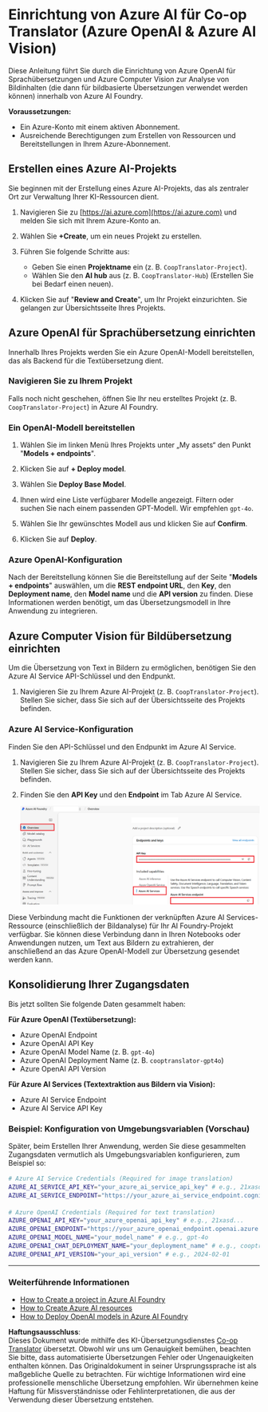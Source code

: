 <!--
CO_OP_TRANSLATOR_METADATA:
{
  "original_hash": "220341925e9a67a0e467d1ba94d3cf7d",
  "translation_date": "2025-05-07T14:19:06+00:00",
  "source_file": "getting_started/set-up-azure-ai.md",
  "language_code": "de"
}
-->
# Einrichtung von Azure AI für Co-op Translator (Azure OpenAI & Azure AI Vision)

Diese Anleitung führt Sie durch die Einrichtung von Azure OpenAI für Sprachübersetzungen und Azure Computer Vision zur Analyse von Bildinhalten (die dann für bildbasierte Übersetzungen verwendet werden können) innerhalb von Azure AI Foundry.

**Voraussetzungen:**
- Ein Azure-Konto mit einem aktiven Abonnement.
- Ausreichende Berechtigungen zum Erstellen von Ressourcen und Bereitstellungen in Ihrem Azure-Abonnement.

## Erstellen eines Azure AI-Projekts

Sie beginnen mit der Erstellung eines Azure AI-Projekts, das als zentraler Ort zur Verwaltung Ihrer KI-Ressourcen dient.

1. Navigieren Sie zu [https://ai.azure.com](https://ai.azure.com) und melden Sie sich mit Ihrem Azure-Konto an.

1. Wählen Sie **+Create**, um ein neues Projekt zu erstellen.

1. Führen Sie folgende Schritte aus:
   - Geben Sie einen **Projektname** ein (z. B. `CoopTranslator-Project`).
   - Wählen Sie den **AI hub** aus (z. B. `CoopTranslator-Hub`) (Erstellen Sie bei Bedarf einen neuen).

1. Klicken Sie auf "**Review and Create**", um Ihr Projekt einzurichten. Sie gelangen zur Übersichtsseite Ihres Projekts.

## Azure OpenAI für Sprachübersetzung einrichten

Innerhalb Ihres Projekts werden Sie ein Azure OpenAI-Modell bereitstellen, das als Backend für die Textübersetzung dient.

### Navigieren Sie zu Ihrem Projekt

Falls noch nicht geschehen, öffnen Sie Ihr neu erstelltes Projekt (z. B. `CoopTranslator-Project`) in Azure AI Foundry.

### Ein OpenAI-Modell bereitstellen

1. Wählen Sie im linken Menü Ihres Projekts unter „My assets“ den Punkt "**Models + endpoints**".

1. Klicken Sie auf **+ Deploy model**.

1. Wählen Sie **Deploy Base Model**.

1. Ihnen wird eine Liste verfügbarer Modelle angezeigt. Filtern oder suchen Sie nach einem passenden GPT-Modell. Wir empfehlen `gpt-4o`.

1. Wählen Sie Ihr gewünschtes Modell aus und klicken Sie auf **Confirm**.

1. Klicken Sie auf **Deploy**.

### Azure OpenAI-Konfiguration

Nach der Bereitstellung können Sie die Bereitstellung auf der Seite "**Models + endpoints**" auswählen, um die **REST endpoint URL**, den **Key**, den **Deployment name**, den **Model name** und die **API version** zu finden. Diese Informationen werden benötigt, um das Übersetzungsmodell in Ihre Anwendung zu integrieren.

## Azure Computer Vision für Bildübersetzung einrichten

Um die Übersetzung von Text in Bildern zu ermöglichen, benötigen Sie den Azure AI Service API-Schlüssel und den Endpunkt.

1. Navigieren Sie zu Ihrem Azure AI-Projekt (z. B. `CoopTranslator-Project`). Stellen Sie sicher, dass Sie sich auf der Übersichtsseite des Projekts befinden.

### Azure AI Service-Konfiguration

Finden Sie den API-Schlüssel und den Endpunkt im Azure AI Service.

1. Navigieren Sie zu Ihrem Azure AI-Projekt (z. B. `CoopTranslator-Project`). Stellen Sie sicher, dass Sie sich auf der Übersichtsseite des Projekts befinden.

1. Finden Sie den **API Key** und den **Endpoint** im Tab Azure AI Service.

    ![API-Schlüssel und Endpunkt finden](../../../getting_started/imgs/find-azure-ai-info.png)

Diese Verbindung macht die Funktionen der verknüpften Azure AI Services-Ressource (einschließlich der Bildanalyse) für Ihr AI Foundry-Projekt verfügbar. Sie können diese Verbindung dann in Ihren Notebooks oder Anwendungen nutzen, um Text aus Bildern zu extrahieren, der anschließend an das Azure OpenAI-Modell zur Übersetzung gesendet werden kann.

## Konsolidierung Ihrer Zugangsdaten

Bis jetzt sollten Sie folgende Daten gesammelt haben:

**Für Azure OpenAI (Textübersetzung):**
- Azure OpenAI Endpoint
- Azure OpenAI API Key
- Azure OpenAI Model Name (z. B. `gpt-4o`)
- Azure OpenAI Deployment Name (z. B. `cooptranslator-gpt4o`)
- Azure OpenAI API Version

**Für Azure AI Services (Textextraktion aus Bildern via Vision):**
- Azure AI Service Endpoint
- Azure AI Service API Key

### Beispiel: Konfiguration von Umgebungsvariablen (Vorschau)

Später, beim Erstellen Ihrer Anwendung, werden Sie diese gesammelten Zugangsdaten vermutlich als Umgebungsvariablen konfigurieren, zum Beispiel so:

```bash
# Azure AI Service Credentials (Required for image translation)
AZURE_AI_SERVICE_API_KEY="your_azure_ai_service_api_key" # e.g., 21xasd...
AZURE_AI_SERVICE_ENDPOINT="https://your_azure_ai_service_endpoint.cognitiveservices.azure.com/"

# Azure OpenAI Credentials (Required for text translation)
AZURE_OPENAI_API_KEY="your_azure_openai_api_key" # e.g., 21xasd...
AZURE_OPENAI_ENDPOINT="https://your_azure_openai_endpoint.openai.azure.com/"
AZURE_OPENAI_MODEL_NAME="your_model_name" # e.g., gpt-4o
AZURE_OPENAI_CHAT_DEPLOYMENT_NAME="your_deployment_name" # e.g., cooptranslator-gpt4o
AZURE_OPENAI_API_VERSION="your_api_version" # e.g., 2024-02-01
```

---

### Weiterführende Informationen

- [How to Create a project in Azure AI Foundry](https://learn.microsoft.com/azure/ai-foundry/how-to/create-projects?tabs=ai-studio)
- [How to Create Azure AI resources](https://learn.microsoft.com/azure/ai-foundry/how-to/create-azure-ai-resource?tabs=portal)
- [How to Deploy OpenAI models in Azure AI Foundry](https://learn.microsoft.com/en-us/azure/ai-foundry/how-to/deploy-models-openai)

**Haftungsausschluss**:  
Dieses Dokument wurde mithilfe des KI-Übersetzungsdienstes [Co-op Translator](https://github.com/Azure/co-op-translator) übersetzt. Obwohl wir uns um Genauigkeit bemühen, beachten Sie bitte, dass automatisierte Übersetzungen Fehler oder Ungenauigkeiten enthalten können. Das Originaldokument in seiner Ursprungssprache ist als maßgebliche Quelle zu betrachten. Für wichtige Informationen wird eine professionelle menschliche Übersetzung empfohlen. Wir übernehmen keine Haftung für Missverständnisse oder Fehlinterpretationen, die aus der Verwendung dieser Übersetzung entstehen.
